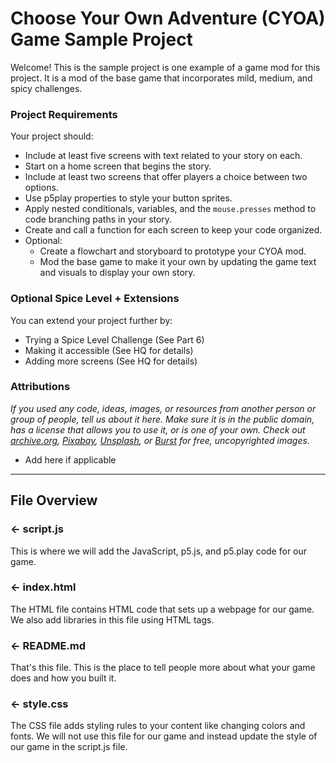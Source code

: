 # Choose Your Own Adventure (CYOA) Game Sample Project
Welcome! This is the sample project is one example of a game mod for this project. It is a mod of the base game that incorporates mild, medium, and spicy challenges.

### Project Requirements
Your project should:
- Include at least five screens with text related to your story on each.
- Start on a home screen that begins the story.
- Include at least two screens that offer players a choice between two options.
- Use p5play properties to style your button sprites.
- Apply nested conditionals, variables, and the `mouse.presses` method to code branching paths in your story.
- Create and call a function for each screen to keep your code organized.
- Optional:
  - Create a flowchart and storyboard to prototype your CYOA mod.
  - Mod the base game to make it your own by updating the game text and visuals to display your own story.


### Optional Spice Level + Extensions
You can extend your project further by:
- Trying a Spice Level Challenge (See Part 6)
- Making it accessible (See HQ for details)
- Adding more screens (See HQ for details)


###  Attributions
*If you used any code, ideas, images, or resources from another person or group of people, tell us about it here. Make sure it is in the public domain, has a license that allows you to use it, or is one of your own. Check out [archive.org](https://archive.org/), [Pixabay](https://pixabay.com/), [Unsplash](https://unsplash.com/), or [Burst](https://burst.shopify.com/) for free, uncopyrighted images.*
- Add here if applicable

---

## File Overview

### ← script.js

This is where we will add the JavaScript, p5.js, and p5.play code for our game.

### ← index.html

The HTML file contains HTML code that sets up a webpage for our game. We also add libraries in this file using HTML tags.

### ← README.md

That's this file. This is the place to tell people more about what your game does and how you built it. 

### ← style.css

The CSS file adds styling rules to your content like changing colors and fonts. We will not use this file for our game and instead update the style of our game in the script.js file.  


